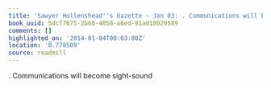 ```yaml
---
title: 'Sawyer Hollenshead''s Gazette - Jan 03: . Communications will become sight-sound'
book_uuid: 5dcf7675-2b68-4858-a6ed-91ad18029589
comments: []
highlighted_on: '2014-01-04T00:03:00Z'
location: '0.778509'
source: readmill
---
```


. Communications will become sight-sound